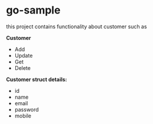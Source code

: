 # go-sample

this project contains functionality about customer such as

**Customer**
   - Add 
   - Update
   - Get
   - Delete

**Customer struct details:**
- id
- name
- email
- password
- mobile
